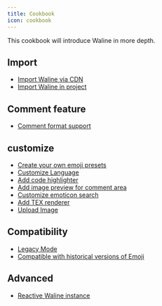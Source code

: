 ```yaml
---
title: Cookbook
icon: cookbook
---
```


This cookbook will introduce Waline in more depth.

<!-- more -->

## Import

- [Import Waline via CDN](./import/cdn.md)
- [Import Waline in project](./import/project.md)

## Comment feature

- [Comment format support](syntax.md)

## customize

- [Create your own emoji presets](./customize/emoji.md)
- [Customize Language](./customize/locale.md)
- [Add code highlighter](./customize/highlighter.md)
- [Add image preview for comment area](./customize/image-preview.md)
- [Customize emoticon search](./customize/search.md)
- [Add TEX renderer](./customize/tex-renderer.md)
- [Upload Image](./customize/upload-image.md)

## Compatibility

- [Legacy Mode](./legacy.md)
- [Compatible with historical versions of Emoji](./emoji-compact.md)

## Advanced

- [Reactive Waline instance](reactivity.md)
